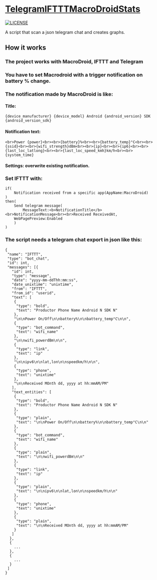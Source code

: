 # [TelegramIFTTTMacroDroidStats](https://github.com/viduxsh/TelegramIFTTTMacroDroidStats)

[![LICENSE](https://img.shields.io/badge/license-MIT-lightgrey.svg)](https://github.com/viduxsh/TelegramIFTTTMacroDroidStats/blob/main/LICENSE)

 A script that scan a json telegram chat and creates graphs.

## How it works
### The project works with MacroDroid, IFTTT and Telegram
### You have to set Macrodroid with a trigger notification on battery % change.
### The notification made by MacroDroid is like:
#### Title:
```
{device_manufacturer} {device_model} Android {android_version} SDK {android_version_sdk}
```
#### Notification text:
```
<br>Power {power}<br><br>{battery}%<br><br>{battery_temp}°C<br><br>{ssid}<br><br>{wifi_strength}dBm<br><br>{ip}<br><br>{ip6}<br><br>{last_loc_latlong}<br><br>{last_loc_speed_kmh}km/h<br><br>{system_time}
```
#### Settings: overwrite existing notification.
### Set IFTTT with:
```
if(
    Notification received from a specific app(AppName:MacroDroid)
)
then(
    Send telegram message(
        MessageText:<b>NotificationTitle</b><br>NotificationMessage<br><br>Received ReceivedAt,
    WebPagePreview:Enabled
    )
)
```
### The script needs a telegram chat export in json like this:
```
{
 "name": "IFTTT",
 "type": "bot_chat",
 "id": int,
 "messages": [{
   "id": int,
   "type": "message",
   "date": "yyyy-mm-ddThh:mm:ss",
   "date_unixtime": "unixtime",
   "from": "IFTTT",
   "from_id": "userid",
   "text": [
    {
     "type": "bold",
     "text": "Productor Phone Name Android N SDK N"
    },
    "\n\nPower On/Off\n\nbattery%\n\nbattery_temp°C\n\n",
    {
     "type": "bot_command",
     "text": "wifi_name"
    },
    "\n\nwifi_powerdBm\n\n",
    {
     "type": "link",
     "text": "ip"
    },
    "\n\nipv6\n\nlat,lon\n\nspeedkm/h\n\n",
    {
     "type": "phone",
     "text": "unixtime"
    },
    "\n\nReceived MOnth dd, yyyy at hh:mmAM/PM"
   ],
   "text_entities": [
    {
     "type": "bold",
     "text": "Productor Phone Name Android N SDK N"
    },
    {
     "type": "plain",
     "text": "\n\nPower On/Off\n\nbattery%\n\nbattery_temp°C\n\n"
    },
    {
     "type": "bot_command",
     "text": "wifi_name"
    },
    {
     "type": "plain",
     "text": "\n\nwifi_powerdBm\n\n"
    },
    {
     "type": "link",
     "text": "ip"
    },
    {
     "type": "plain",
     "text": "\n\nipv6\n\nlat,lon\n\nspeedkm/h\n\n"
    },
    {
     "type": "phone",
     "text": "unixtime"
    },
    {
     "type": "plain",
     "text": "\n\nReceived MOnth dd, yyyy at hh:mmAM/PM"
    }
   ]
  },
  {
    ...
  },
  {
    ...
  }
 ]
}
```